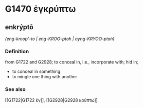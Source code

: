 # G1470 ἐγκρύπτω

## enkrýptō

_(eng-kroop'-to | eng-KROO-ptoh | ayng-KRYOO-ptoh)_

### Definition

from G1722 and G2928; to conceal in, i.e., incorporate with; hid in; 

- to conceal in something
- to mingle one thing with another

### See also

[[G1722|G1722 ἐν]], [[G2928|G2928 κρύπτω]]
